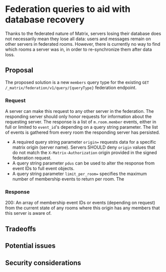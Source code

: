 # Federation queries to aid with database recovery
Thanks to the federated nature of Matrix, servers losing their database does
not necessarily mean they lose all data: users and messages remain on other
servers in federated rooms. However, there is currently no way to find which
rooms a server was in, in order to re-synchronize them after data loss.

## Proposal
The proposed solution is a new `members` query type for the existing
`GET /_matrix/federation/v1/query/{queryType}` federation endpoint.

### Request
A server can make this request to any other server in the federation. The
responding server should only honor requests for information about the
requesting server. The response is a list of `m.room.member` events, either in
full or limited to `event_id`'s depending on a query string parameter. The list
of events is gathered from every room the responding server has persisted.

* A required query string parameter `origin=` requests data for a specific
  matrix origin (server name). Servers SHOULD deny `origin` values that do not
  match the `X-Matrix-Authorization` origin provided in the signed federation
  request.
* A query string parameter `pdus` can be used to alter the response from event
  IDs to full event objects.
* A query string parameter `limit_per_room=` specifies the maximum number of
  membership events to return per room. The 

### Response
200: An array of membership event IDs or events (depending on request) from the
current state of any rooms where this origin has any members that this server
is aware of.

## Tradeoffs

## Potential issues

## Security considerations
